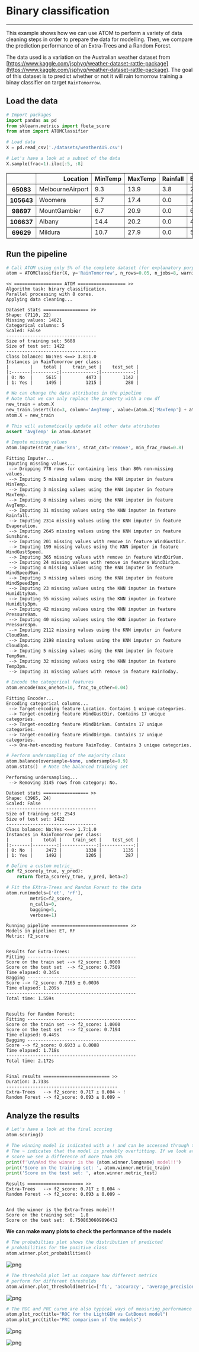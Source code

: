 # Binary classification
---------------------------------

This example shows how we can use ATOM to perform a variety of data cleaning steps in order to prepare the data for modelling. Then, we compare the prediction performance of an Extra-Trees and a Random Forest.

The data used is a variation on the Australian weather dataset from [https://www.kaggle.com/jsphyg/weather-dataset-rattle-package](https://www.kaggle.com/jsphyg/weather-dataset-rattle-package). The goal of this dataset is to predict whether or not it will rain tomorrow training a binay classifier on target `RainTomorrow`.

## Load the data


```python
# Import packages
import pandas as pd
from sklearn.metrics import fbeta_score
from atom import ATOMClassifier
```


```python
# Load data
X = pd.read_csv('./datasets/weatherAUS.csv')

# Let's have a look at a subset of the data
X.sample(frac=1).iloc[:5, :8]
```




<div>
<style scoped>
    .dataframe tbody tr th:only-of-type {
        vertical-align: middle;
    }

    .dataframe tbody tr th {
        vertical-align: top;
    }

    .dataframe thead th {
        text-align: right;
    }
</style>
<table border="1" class="dataframe">
  <thead>
    <tr style="text-align: right;">
      <th></th>
      <th>Location</th>
      <th>MinTemp</th>
      <th>MaxTemp</th>
      <th>Rainfall</th>
      <th>Evaporation</th>
      <th>Sunshine</th>
      <th>WindGustDir</th>
      <th>WindGustSpeed</th>
    </tr>
  </thead>
  <tbody>
    <tr>
      <th>65083</th>
      <td>MelbourneAirport</td>
      <td>9.3</td>
      <td>13.9</td>
      <td>3.8</td>
      <td>2.4</td>
      <td>3.3</td>
      <td>S</td>
      <td>48.0</td>
    </tr>
    <tr>
      <th>105643</th>
      <td>Woomera</td>
      <td>5.7</td>
      <td>17.4</td>
      <td>0.0</td>
      <td>2.2</td>
      <td>NaN</td>
      <td>W</td>
      <td>54.0</td>
    </tr>
    <tr>
      <th>98697</th>
      <td>MountGambier</td>
      <td>6.7</td>
      <td>20.9</td>
      <td>0.0</td>
      <td>6.4</td>
      <td>10.9</td>
      <td>S</td>
      <td>31.0</td>
    </tr>
    <tr>
      <th>106637</th>
      <td>Albany</td>
      <td>14.4</td>
      <td>20.2</td>
      <td>0.0</td>
      <td>4.2</td>
      <td>11.2</td>
      <td>NaN</td>
      <td>NaN</td>
    </tr>
    <tr>
      <th>69629</th>
      <td>Mildura</td>
      <td>10.7</td>
      <td>27.9</td>
      <td>0.0</td>
      <td>5.8</td>
      <td>11.3</td>
      <td>SE</td>
      <td>30.0</td>
    </tr>
  </tbody>
</table>
</div>



## Run the pipeline


```python
# Call ATOM using only 5% of the complete dataset (for explanatory purposes)
atom = ATOMClassifier(X, y='RainTomorrow', n_rows=0.05, n_jobs=8, warnings=False, verbose=2, random_state=1)
```

    << ================== ATOM ================== >>
    Algorithm task: binary classification.
    Parallel processing with 8 cores.
    Applying data cleaning...
    
    Dataset stats ================= >>
    Shape: (7110, 22)
    Missing values: 14621
    Categorical columns: 5
    Scaled: False
    ----------------------------------
    Size of training set: 5688
    Size of test set: 1422
    ----------------------------------
    Class balance: No:Yes <==> 3.8:1.0
    Instances in RainTomorrow per class:
    |        |    total |    train_set |    test_set |
    |:-------|---------:|-------------:|------------:|
    | 0: No  |     5615 |         4473 |        1142 |
    | 1: Yes |     1495 |         1215 |         280 |
    
    


```python
# We can change the data attributes in the pipeline
# Note that we can only replace the property with a new df
new_train = atom.X
new_train.insert(loc=3, column='AvgTemp', value=(atom.X['MaxTemp'] + atom.X['MinTemp'])/2)
atom.X = new_train

# This will automatically update all other data attributes
assert 'AvgTemp' in atom.dataset
```


```python
# Impute missing values
atom.impute(strat_num='knn', strat_cat='remove', min_frac_rows=0.8)
```

    Fitting Imputer...
    Imputing missing values...
     --> Dropping 778 rows for containing less than 80% non-missing values.
     --> Imputing 5 missing values using the KNN imputer in feature MinTemp.
     --> Imputing 3 missing values using the KNN imputer in feature MaxTemp.
     --> Imputing 8 missing values using the KNN imputer in feature AvgTemp.
     --> Imputing 31 missing values using the KNN imputer in feature Rainfall.
     --> Imputing 2314 missing values using the KNN imputer in feature Evaporation.
     --> Imputing 2645 missing values using the KNN imputer in feature Sunshine.
     --> Imputing 201 missing values with remove in feature WindGustDir.
     --> Imputing 199 missing values using the KNN imputer in feature WindGustSpeed.
     --> Imputing 365 missing values with remove in feature WindDir9am.
     --> Imputing 24 missing values with remove in feature WindDir3pm.
     --> Imputing 4 missing values using the KNN imputer in feature WindSpeed9am.
     --> Imputing 3 missing values using the KNN imputer in feature WindSpeed3pm.
     --> Imputing 23 missing values using the KNN imputer in feature Humidity9am.
     --> Imputing 55 missing values using the KNN imputer in feature Humidity3pm.
     --> Imputing 42 missing values using the KNN imputer in feature Pressure9am.
     --> Imputing 40 missing values using the KNN imputer in feature Pressure3pm.
     --> Imputing 2112 missing values using the KNN imputer in feature Cloud9am.
     --> Imputing 2198 missing values using the KNN imputer in feature Cloud3pm.
     --> Imputing 5 missing values using the KNN imputer in feature Temp9am.
     --> Imputing 32 missing values using the KNN imputer in feature Temp3pm.
     --> Imputing 31 missing values with remove in feature RainToday.
    


```python
# Encode the categorical features
atom.encode(max_onehot=10, frac_to_other=0.04)
```

    Fitting Encoder...
    Encoding categorical columns...
     --> Target-encoding feature Location. Contains 1 unique categories.
     --> Target-encoding feature WindGustDir. Contains 17 unique categories.
     --> Target-encoding feature WindDir9am. Contains 17 unique categories.
     --> Target-encoding feature WindDir3pm. Contains 17 unique categories.
     --> One-hot-encoding feature RainToday. Contains 3 unique categories.
    


```python
# Perform undersampling of the majority class
atom.balance(oversample=None, undersample=0.9)
atom.stats()  # Note the balanced training set
```

    Performing undersampling...
     --> Removing 3145 rows from category: No.
    
    Dataset stats ================= >>
    Shape: (3965, 24)
    Scaled: False
    ----------------------------------
    Size of training set: 2543
    Size of test set: 1422
    ----------------------------------
    Class balance: No:Yes <==> 1.7:1.0
    Instances in RainTomorrow per class:
    |        |    total |    train_set |    test_set |
    |:-------|---------:|-------------:|------------:|
    | 0: No  |     2473 |         1338 |        1135 |
    | 1: Yes |     1492 |         1205 |         287 |
    
    


```python
# Define a custom metric_
def f2_score(y_true, y_pred):
    return fbeta_score(y_true, y_pred, beta=2)

# Fit the EXtra-Trees and Random Forest to the data
atom.run(models=['et', 'rf'],
         metric=f2_score,
         n_calls=0,
         bagging=5,
         verbose=1)
```

    
    Running pipeline ============================= >>
    Models in pipeline: ET, RF
    Metric: f2_score
    
    
    Results for Extra-Trees:         
    Fitting -----------------------------------------
    Score on the train set --> f2_score: 1.0000
    Score on the test set  --> f2_score: 0.7509
    Time elapsed: 0.345s
    Bagging -----------------------------------------
    Score --> f2_score: 0.7165 ± 0.0036
    Time elapsed: 1.209s
    -------------------------------------------------
    Total time: 1.559s
    
    
    Results for Random Forest:         
    Fitting -----------------------------------------
    Score on the train set --> f2_score: 1.0000
    Score on the test set  --> f2_score: 0.7194
    Time elapsed: 0.449s
    Bagging -----------------------------------------
    Score --> f2_score: 0.6933 ± 0.0088
    Time elapsed: 1.718s
    -------------------------------------------------
    Total time: 2.172s
    
    
    Final results ========================= >>
    Duration: 3.733s
    ------------------------------------------
    Extra-Trees   --> f2_score: 0.717 ± 0.004 ~ !
    Random Forest --> f2_score: 0.693 ± 0.009 ~
    

## Analyze the results


```python
# Let's have a look at the final scoring
atom.scoring()

# The winning model is indicated with a ! and can be accessed through the winner attribute
# The ~ indicates that the model is probably overfitting. If we look at the train and test
# score we see a difference of more than 20%
print(f'\n\nAnd the winner is the {atom.winner.longname} model!!')
print('Score on the training set: ', atom.winner.metric_train)
print('Score on the test set: ', atom.winner.metric_test)
```

    Results ===================== >>
    Extra-Trees   --> f2_score: 0.717 ± 0.004 ~
    Random Forest --> f2_score: 0.693 ± 0.009 ~
    
    
    And the winner is the Extra-Trees model!!
    Score on the training set:  1.0
    Score on the test set:  0.7508630609896432
    

**We can make many plots to check the performance of the models**


```python
# The probabilties plot shows the distribution of predicted
# probabilities for the positive class
atom.winner.plot_probabilities()
```


![png](output_14_0.png)



```python
# The threshold plot let us compare how different metrics
# perform for different thresholds
atom.winner.plot_threshold(metric=['f1', 'accuracy', 'average_precision'], steps=50, filename='thresholds.png')
```


![png](output_15_0.png)



```python
# The ROC and PRC curve are also typical ways of measuring performance 
atom.plot_roc(title="ROC for the LightGBM vs CatBoost model")
atom.plot_prc(title="PRC comparison of the models")
```


![png](output_16_0.png)



![png](output_16_1.png)


